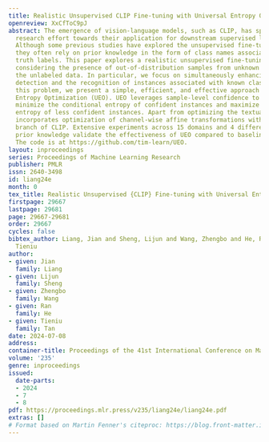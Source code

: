 ```yaml
---
title: Realistic Unsupervised CLIP Fine-tuning with Universal Entropy Optimization
openreview: XxCfToC9pJ
abstract: The emergence of vision-language models, such as CLIP, has spurred a significant
  research effort towards their application for downstream supervised learning tasks.
  Although some previous studies have explored the unsupervised fine-tuning of CLIP,
  they often rely on prior knowledge in the form of class names associated with ground
  truth labels. This paper explores a realistic unsupervised fine-tuning scenario,
  considering the presence of out-of-distribution samples from unknown classes within
  the unlabeled data. In particular, we focus on simultaneously enhancing out-of-distribution
  detection and the recognition of instances associated with known classes. To tackle
  this problem, we present a simple, efficient, and effective approach called Universal
  Entropy Optimization (UEO). UEO leverages sample-level confidence to approximately
  minimize the conditional entropy of confident instances and maximize the marginal
  entropy of less confident instances. Apart from optimizing the textual prompt, UEO
  incorporates optimization of channel-wise affine transformations within the visual
  branch of CLIP. Extensive experiments across 15 domains and 4 different types of
  prior knowledge validate the effectiveness of UEO compared to baseline methods.
  The code is at https://github.com/tim-learn/UEO.
layout: inproceedings
series: Proceedings of Machine Learning Research
publisher: PMLR
issn: 2640-3498
id: liang24e
month: 0
tex_title: Realistic Unsupervised {CLIP} Fine-tuning with Universal Entropy Optimization
firstpage: 29667
lastpage: 29681
page: 29667-29681
order: 29667
cycles: false
bibtex_author: Liang, Jian and Sheng, Lijun and Wang, Zhengbo and He, Ran and Tan,
  Tieniu
author:
- given: Jian
  family: Liang
- given: Lijun
  family: Sheng
- given: Zhengbo
  family: Wang
- given: Ran
  family: He
- given: Tieniu
  family: Tan
date: 2024-07-08
address:
container-title: Proceedings of the 41st International Conference on Machine Learning
volume: '235'
genre: inproceedings
issued:
  date-parts:
  - 2024
  - 7
  - 8
pdf: https://proceedings.mlr.press/v235/liang24e/liang24e.pdf
extras: []
# Format based on Martin Fenner's citeproc: https://blog.front-matter.io/posts/citeproc-yaml-for-bibliographies/
---
```

